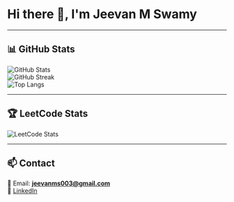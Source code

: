 # Hi there 👋, I'm Jeevan M Swamy  
 
---

## 📊 GitHub Stats  
![GitHub Stats](https://github-readme-stats.vercel.app/api?username=jeevanms003&show_icons=true&theme=tokyonight)  
![GitHub Streak](https://streak-stats.demolab.com?user=jeevanms003&theme=tokyonight&hide_border=false)  
![Top Langs](https://github-readme-stats.vercel.app/api/top-langs/?username=jeevanms003&layout=compact&theme=tokyonight)  

---

## 🏆 LeetCode Stats  
![LeetCode Stats](https://leetcard.jacoblin.cool/jeevanms003?theme=dark&font=Karma&ext=contest)  

---

## 📫 Contact  
📧 Email: **jeevanms003@gmail.com**  
🔗 [LinkedIn](https://www.linkedin.com/in/jeevan-m-swamy-68135023b/)
